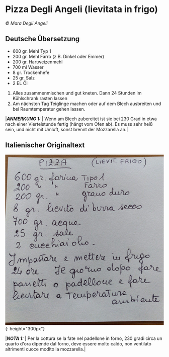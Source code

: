 # Pizza Degli Angeli (lievitata in frigo)
*&copy; Mara Degli Angeli*

## Deutsche Übersetzung

* 600 gr. Mehl Typ 1
* 200 gr. Mehl Farro (z.B. Dinkel oder Emmer)
* 200 gr. Hartweizenmehl
* 700 ml  Wasser
* 8 gr. Trockenhefe
* 25 gr. Salz
* 2 EL Öl

1. Alles zusammenmischen und gut kneten. Dann 24 Stunden im Kühlschrank rasten lassen
2. Am nächsten Tag Teiglinge machen oder auf dem Blech ausbreiten und bei Raumtemperatur gehen lassen. 

|**_ANMERKUNG&nbsp;1:_** | Wenn am Blech zubereitet ist sie bei 230 Grad in etwa nach einer Viertelstunde fertig (hängt vom Ofen ab). Es muss sehr heiß sein, und nicht mit Umluft, sonst brennt der Mozzarella an.|

## Italienischer Originaltext

![](../../images/PizzaMara2_1.jpeg "Logbucheintrag 1 von 1"){: height="300px"}

|**_NOTA&nbsp;1:_** | Per la cottura se la fate nel padellone in forno, 230 gradi circa un quarto d'ora dipende dal forno, deve essere molto caldo, non ventilato altrimenti cuoce modlto la mozzarella.|


